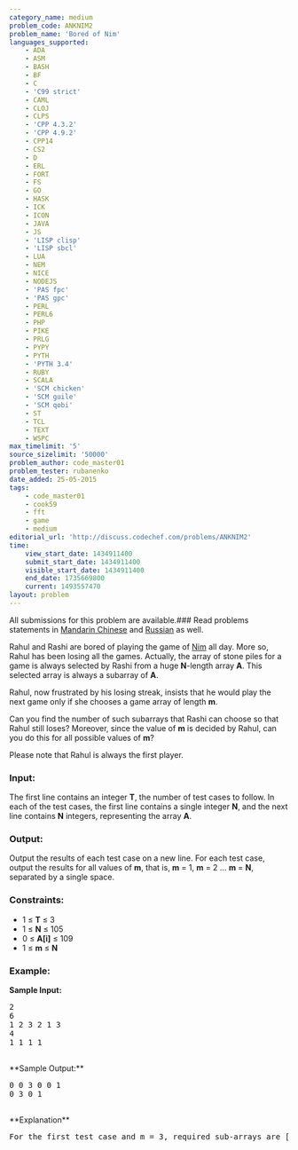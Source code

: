 ```yaml
---
category_name: medium
problem_code: ANKNIM2
problem_name: 'Bored of Nim'
languages_supported:
    - ADA
    - ASM
    - BASH
    - BF
    - C
    - 'C99 strict'
    - CAML
    - CLOJ
    - CLPS
    - 'CPP 4.3.2'
    - 'CPP 4.9.2'
    - CPP14
    - CS2
    - D
    - ERL
    - FORT
    - FS
    - GO
    - HASK
    - ICK
    - ICON
    - JAVA
    - JS
    - 'LISP clisp'
    - 'LISP sbcl'
    - LUA
    - NEM
    - NICE
    - NODEJS
    - 'PAS fpc'
    - 'PAS gpc'
    - PERL
    - PERL6
    - PHP
    - PIKE
    - PRLG
    - PYPY
    - PYTH
    - 'PYTH 3.4'
    - RUBY
    - SCALA
    - 'SCM chicken'
    - 'SCM guile'
    - 'SCM qobi'
    - ST
    - TCL
    - TEXT
    - WSPC
max_timelimit: '5'
source_sizelimit: '50000'
problem_author: code_master01
problem_tester: rubanenko
date_added: 25-05-2015
tags:
    - code_master01
    - cook59
    - fft
    - game
    - medium
editorial_url: 'http://discuss.codechef.com/problems/ANKNIM2'
time:
    view_start_date: 1434911400
    submit_start_date: 1434911400
    visible_start_date: 1434911400
    end_date: 1735669800
    current: 1493557470
layout: problem
---
```

All submissions for this problem are available.###  Read problems statements in [Mandarin Chinese](http://www.codechef.com/download/translated/COOK59/mandarin/ANKNIM2.pdf) and [Russian](http://www.codechef.com/download/translated/COOK59/russian/ANKNIM2.pdf) as well.

Rahul and Rashi are bored of playing the game of [Nim](https://en.wikipedia.org/?title=Nim) all day. More so, Rahul has been losing all the games. Actually, the array of stone piles for a game is always selected by Rashi from a huge **N**-length array **A**. This selected array is always a subarray of **A**.

Rahul, now frustrated by his losing streak, insists that he would play the next game only if she chooses a game array of length **m**.

Can you find the number of such subarrays that Rashi can choose so that Rahul still loses? Moreover, since the value of **m** is decided by Rahul, can you do this for all possible values of **m**?

Please note that Rahul is always the first player.

### Input:

The first line contains an integer **T**, the number of test cases to follow. In each of the test cases, the first line contains a single integer **N**, and the next line contains **N** integers, representing the array **A**.

### Output:

Output the results of each test case on a new line. For each test case, output the results for all values of **m**, that is, **m** = 1, **m** = 2 ... **m** = **N**, separated by a single space.

### Constraints:

- 1 ≤ **T** ≤ 3
- 1 ≤ **N** ≤ 105
- 0 ≤ **A\[i\]** ≤ 109
- 1 ≤ **m** ≤ **N**

### Example:

**Sample Input:**

<pre>
2
6
1 2 3 2 1 3
4
1 1 1 1

</pre>**Sample Output:**

<pre>
0 0 3 0 0 1
0 3 0 1

</pre>**Explanation**

<pre>
For the first test case and m = 3, required sub-arrays are [1,2,3], [3,2,1] and [2,1,3].
</pre>